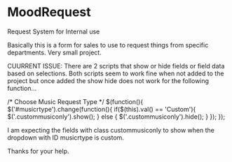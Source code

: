 # MoodRequest
Request System for Internal use

Basically this is a form for sales to use to request things from specific departments.  Very small project.

CUURRENT ISSUE:
There are 2 scripts that show or hide fields or field data based on selections. Both scripts seem to work fine when not added to the project but once added the show hide does not work for the following function...

/* Choose Music Request Type */
    $(function(){
        $('#musicrtype').change(function(){
            if($(this).val() == 'Custom'){
                $('.custommusiconly').show();
            } else {
                $('.custommusiconly').hide();
            }
        });
    });
    
I am expecting the fields with class custommusiconly to show when the dropdown with ID musicrtype is custom.

Thanks for your help.
